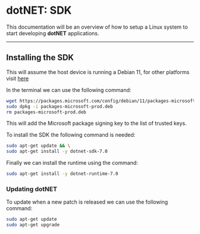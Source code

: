 # dotNET: SDK

This documentation will be an overview of how to setup a Linux system to start developing **dotNET** applications.

---

## Installing the SDK

This will assume the host device is running a Debian 11, for other platforms visit [here](https://dotnet.microsoft.com/en-us/download/dotnet/7.0)

In the terminal we can use the following command:

```bash
wget https://packages.microsoft.com/config/debian/11/packages-microsoft-prod.deb -O packages-microsoft-prod.deb
sudo dpkg -i packages-microsoft-prod.deb
rm packages-microsoft-prod.deb
```

This will add the Microsoft package signing key to the list of trusted keys.

To install the SDK the following command is needed:

```bash
sudo apt-get update && \
sudo apt-get install -y dotnet-sdk-7.0
```

Finally we can install the runtime using the command:

```bash
sudo apt-get install -y dotnet-runtime-7.0
```

### Updating dotNET

To update when a new patch is released we can use the following command:

```bash
sudo apt-get update
sudo apt-get upgrade
```